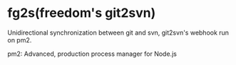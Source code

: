 # fg2s(freedom's git2svn)

Unidirectional synchronization between git and svn, git2svn's webhook run on pm2.

pm2: Advanced, production process manager for Node.js
